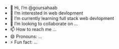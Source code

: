 - 👋 Hi, I’m @goursahaab
- 👀 I’m interested in web devlopment
- 🌱 I’m currently learning full stack web devlopment
- 💞️ I’m looking to collaborate on ...
- 📫 How to reach me ...
- 😄 Pronouns: ...
- ⚡ Fun fact: ...

<!---
goursahaab/goursahaab is a ✨ special ✨ repository because its `README.md` (this file) appears on your GitHub profile.
You can click the Preview link to take a look at your changes.
--->
